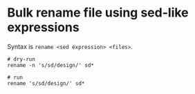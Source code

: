 # Bulk rename file using sed-like expressions

Syntax is `rename <sed expression> <files>`.

```shell
# dry-run
rename -n 's/sd/design/' sd*

# run
rename 's/sd/design/' sd*
```
